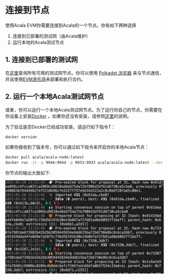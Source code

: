 # 连接到节点

使用Acala EVM你需要连接到Acala的一个节点。你有如下两种选择

1. 连接到已部署的测试网（由Acala维护）
2. 运行本地的Acala测试节点

## **1. 连接到已部署的测试网**

在[这里](https://wiki.acala.network/learn/get-started/public-nodes#mandala-test-network-nodes)查询所有可用的测试网节点。你可以使用 [Polkadot 浏览器](broken-reference) 来与节点通信，并且使用[EVM游乐场](../evm-you-le-chang.md)来部署和执行合约。

## **2. 运行一个本地Acala测试网节点**

或者，你可以运行一个本地Acala测试网节点。为了运行你自己的节点，你需要在你设备上安装[Docker](https://www.docker.com) 。如果你还没有安装，请参照[这里](https://docs.docker.com/get-docker/)的说明。

为了验证是否Docker已经成功安装，请运行如下指令T：

```bash
docker version
```

如果你接收到了版本号，你可以通过如下指令来开启你的本地Acala节点：

```bash
docker pull acala/acala-node:latest
docker run -it -p 9944:9944 -p 9933:9933 acala/acala-node:latest --dev --ws-external --rpc-external --rpc-cors=all
```

你节点的输出大致如下:

![](<../../../../../.gitbook/assets/1 (42).png>)
